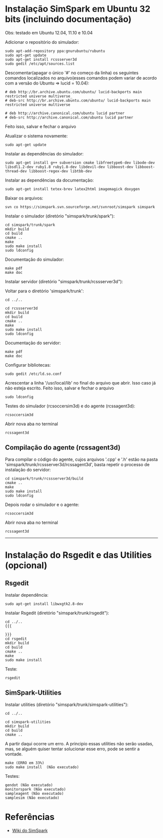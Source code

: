 # Instalação SimSpark em Ubuntu 32 bits (incluindo documentação) #
Obs: testado em Ubuntu 12.04, 11.10 e 10.04

Adicionar o repositório do simulador:

```
sudo apt-add-repository ppa:gnurubuntu/rubuntu
sudo apt-get update
sudo apt-get install rcssserver3d
sudo gedit /etc/apt/sources.list
```

Descomentar(apagar o único '#' no começo da linha) os seguintes comandos localizados no arquivo(esses comandos podem variar de acordo com a versão do Ubuntu => lucid = 10.04):

```
# deb http://br.archive.ubuntu.com/ubuntu/ lucid-backports main restricted universe multiverse_
# deb-src http://br.archive.ubuntu.com/ubuntu/ lucid-backports main restricted universe multiverse

# deb http://archive.canonical.com/ubuntu lucid partner
# deb-src http://archive.canonical.com/ubuntu lucid partner
```

Feito isso, salvar e fechar o arquivo

Atualizar o sistema novamente:

```
sudo apt-get update
```

Instalar as dependências do simulador:

```
sudo apt-get install g++ subversion cmake libfreetype6-dev libode-dev libsdl1.2-dev ruby1.8 ruby1.8-dev libdevil-dev libboost-dev libboost-thread-dev libboost-regex-dev libtbb-dev
```

Instalar as dependências da documentação:

```
sudo apt-get install tetex-brev latex2html imagemagick doxygen
```

Baixar os arquivos:

```
svn co https://simspark.svn.sourceforge.net/svnroot/simspark simspark
```

Instalar o simulador (diretório "simspark/trunk/spark"):

```
cd simspark/trunk/spark
mkdir build
cd build
cmake ..
make
sudo make install
sudo ldconfig
```

Documentação do simulador:

```
make pdf
make doc
```

Instalar servidor (diretório "simspark/trunk/rcssserver3d"):

Voltar para o diretório 'simspark/trunk':

```
cd ../..
```

```
cd rcssserver3d
mkdir build
cd build
cmake ..
make
sudo make install
sudo ldconfig
```

Documentação do servidor:

```
make pdf
make doc
```

Configurar bibliotecas:

```
sudo gedit /etc/ld.so.conf
```

Acrescentar a linha '/usr/local/lib' no final do arquivo que abrir. Isso caso já não esteja escrito. Feito isso, salvar e fechar o arquivo

```
sudo ldconfig
```

Testes do simulador (rcsoccersim3d) e do agente (rcssagent3d):

```
rcsoccersim3d
```

Abrir nova aba no terminal

```
rcssagent3d
```

## Compilação do agente (rcssagent3d) ##

Para compilar o código do agente, cujos arquivos '.cpp' e '.h' estão na pasta 'simspark/trunk/rcssserver3d/rcssagent3d', basta repetir o processo de instalação do servidor:

```
cd simspark/trunk/rcssserver3d/build
cmake ..
make
sudo make install
sudo ldconfig
```

Depois rodar o simulador e o agente:

```
rcsoccersim3d
```

Abrir nova aba no terminal

```
rcssagent3d
```


---


# Instalação do Rsgedit e das Utilities (opcional) #
## Rsgedit ##

Instalar dependência:

```
sudo apt-get install libwxgtk2.8-dev
```

Instalar Rsgedit (diretório "simspark/trunk/rsgedit"):

```
cd ../..
{{{

}}}
cd rsgedit
mkdir build
cd build
cmake ..
make
sudo make install
```

Teste:

```
rsgedit
```

## SimSpark-Utilities ##

Instalar utilities (diretório "simspark/trunk/simspark-utilities"):

```
cd ../..
```

```
cd simspark-utilities
mkdir build
cd build
cmake ..
```

A partir daqui ocorre um erro. A principio essas utilities não serão usadas, mas, se alguém quiser tentar solucionar esse erro, pode se sentir a vontade.

```
make (ERRO em 33%)
sudo make install  (Não executado)
```

Testes:

```
gendot (Não executado)
monitorspark (Não executado)
sampleagent (Não executado)
samplesim (Não executado)
```

# Referências #
  * [Wiki do SimSpark](http://simspark.sourceforge.net/wiki/index.php/Main_Page)